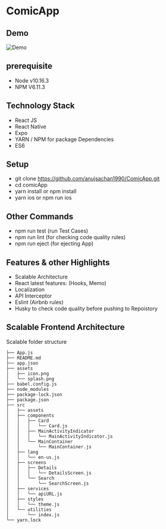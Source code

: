 # ComicApp

## Demo

![Demo](demo/app.gif)

## prerequisite
- Node v10.16.3
- NPM V6.11.3


## Technology Stack
- React JS 
- React Native
- Expo
- YARN / NPM for package Dependencies
- ES6 

## Setup

- git clone https://github.com/anujsachan1990/ComicApp.git
- cd comicApp
- yarn install or npm install
- yarn ios or npm run ios

## Other Commands

- npm run test (run Test Cases)
- npm run lint (for checking code quality rules)
- npm run eject (for ejecting App)
 

## Features & other Highlights

- Scalable Architecture
- React latest features: (Hooks, Memo)
- Localization 
- API Interceptor
- Eslint (Airbnb rules)
- Husky to check code quality before pushing to Repoistory


## Scalable Frontend Architecture

Scalable folder structure


```
├── App.js
├── README.md
├── app.json
├── assets
│   ├── icon.png
│   └── splash.png
├── babel.config.js
├── node_modules
├── package-lock.json
├── package.json
├── src
│   ├── assets
│   ├── components
│   │   ├── Card
│   │   │   └── Card.js
│   │   ├── MainActivityIndicator
│   │   │   └── MainActivityIndicator.js
│   │   └── MainContainer
│   │       └── MainContainer.js
│   ├── lang
│   │   └── en-us.js
│   ├── screens
│   │   ├── Details
│   │   │   └── DetailsScreen.js
│   │   └── Search
│   │       └── SearchScreen.js
│   ├── services
│   │   └── apiURL.js
│   ├── styles
│   │   └── theme.js
│   └── utilities
│       └── index.js
└── yarn.lock
```


